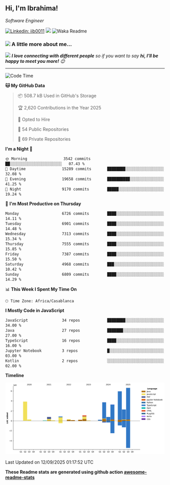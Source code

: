 <h2>Hi, I'm Ibrahima! </h2>
<p><em>Software Engineer 
</em></p>


[![Linkedin: iib0011](https://img.shields.io/badge/-iib0011-blue?style=flat-square&logo=Linkedin&logoColor=white&link=https://www.linkedin.com/in/iib0011/)](https://www.linkedin.com/in/iib0011/)
![](https://visitor-badge.glitch.me/badge?page_id=iib0011)
![Waka Readme](https://github.com/iib0011/iib0011/workflows/Waka%20Readme/badge.svg)


### <img src="https://media.giphy.com/media/VgCDAzcKvsR6OM0uWg/giphy.gif" width="50"> A little more about me...  


<img src="https://media.giphy.com/media/LnQjpWaON8nhr21vNW/giphy.gif" width="60"> <em><b>I love connecting with different people</b> so if you want to say <b>hi, I'll be happy to meet you more!</b> 😊</em>

---
<!--START_SECTION:waka-->
![Code Time](http://img.shields.io/badge/Code%20Time-5%2C459%20hrs%2055%20mins-blue)

**🐱 My GitHub Data** 

> 📦 508.7 kB Used in GitHub's Storage 
 > 
> 🏆 2,620 Contributions in the Year 2025
 > 
> 💼 Opted to Hire
 > 
> 📜 54 Public Repositories 
 > 
> 🔑 69 Private Repositories 
 > 
**I'm a Night 🦉** 

```text
🌞 Morning                3542 commits        ██░░░░░░░░░░░░░░░░░░░░░░░   07.43 % 
🌆 Daytime                15289 commits       ████████░░░░░░░░░░░░░░░░░   32.08 % 
🌃 Evening                19658 commits       ██████████░░░░░░░░░░░░░░░   41.25 % 
🌙 Night                  9170 commits        █████░░░░░░░░░░░░░░░░░░░░   19.24 % 
```
📅 **I'm Most Productive on Thursday** 

```text
Monday                   6726 commits        ████░░░░░░░░░░░░░░░░░░░░░   14.11 % 
Tuesday                  6901 commits        ████░░░░░░░░░░░░░░░░░░░░░   14.48 % 
Wednesday                7313 commits        ████░░░░░░░░░░░░░░░░░░░░░   15.34 % 
Thursday                 7555 commits        ████░░░░░░░░░░░░░░░░░░░░░   15.85 % 
Friday                   7387 commits        ████░░░░░░░░░░░░░░░░░░░░░   15.50 % 
Saturday                 4968 commits        ███░░░░░░░░░░░░░░░░░░░░░░   10.42 % 
Sunday                   6809 commits        ████░░░░░░░░░░░░░░░░░░░░░   14.29 % 
```


📊 **This Week I Spent My Time On** 

```text
🕑︎ Time Zone: Africa/Casablanca
```

**I Mostly Code in JavaScript** 

```text
JavaScript               34 repos            ████████░░░░░░░░░░░░░░░░░   34.00 % 
Java                     27 repos            ███████░░░░░░░░░░░░░░░░░░   27.00 % 
TypeScript               16 repos            ████░░░░░░░░░░░░░░░░░░░░░   16.00 % 
Jupyter Notebook         3 repos             █░░░░░░░░░░░░░░░░░░░░░░░░   03.00 % 
Kotlin                   2 repos             ░░░░░░░░░░░░░░░░░░░░░░░░░   02.00 % 
```



**Timeline**

![Lines of Code chart](https://raw.githubusercontent.com/iib0011/iib0011/master/assets/bar_graph.png)


 Last Updated on 12/09/2025 01:17:52 UTC
<!--END_SECTION:waka-->

**These Readme stats are generated using github action [awesome-readme-stats](https://github.com/iib0011/waka-readme-stats)**
